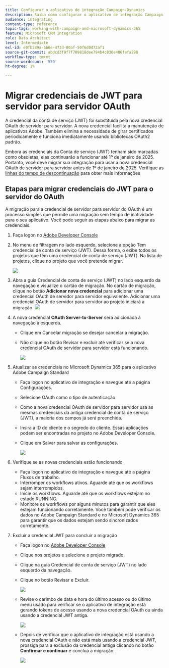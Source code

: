 ```yaml
---
title: Configurar o aplicativo de integração Campaign-Dynamics
description: Saiba como configurar o aplicativo de integração Campaign-Dynamics
audience: integrating
content-type: reference
topic-tags: working-with-campaign-and-microsoft-dynamics-365
feature: Microsoft CRM Integration
role: Data Architect
level: Intermediate
exl-id: e0fb289a-6b6e-473d-80af-50f6d0d72af1
source-git-commit: abdcd3f9f7f709818dee794b4c830e486fefa290
workflow-type: tm+mt
source-wordcount: '559'
ht-degree: 1%

---
```


# Migrar credenciais de JWT para servidor para servidor OAuth

A credencial da conta de serviço (JWT) foi substituída pela nova credencial OAuth de servidor para servidor. A nova credencial facilita a manutenção de aplicativos Adobe. Também elimina a necessidade de girar certificados periodicamente e funciona imediatamente usando bibliotecas OAuth2 padrão.

Embora as credenciais da Conta de serviço (JWT) tenham sido marcadas como obsoletas, elas continuarão a funcionar até 1º de janeiro de 2025. Portanto, você deve migrar sua integração para usar a nova credencial OAuth de servidor para servidor antes de 1º de janeiro de 2025. Verifique as [linhas do tempo de descontinuação](https://developer.adobe.com/developer-console/docs/guides/authentication/ServerToServerAuthentication/migration/#deperecation-timelines) para obter mais informações

## Etapas para migrar credenciais do JWT para o servidor do OAuth

A migração para a credencial de servidor para servidor do OAuth é um processo simples que permite uma migração sem tempo de inatividade para o seu aplicativo. Você pode seguir as etapas abaixo para migrar as credenciais.

1. Faça logon no [Adobe Developer Console](https://developer.adobe.com/console)
2. No menu de filtragem no lado esquerdo, selecione a opção Tem credencial de conta de serviço (JWT). Dessa forma, o exibe todos os projetos que têm uma credencial de conta de serviço (JWT). Na lista de projetos, clique no projeto que você pretende migrar.

   ![](assets/JwtToOAuthMigration1.png)

3. Abra a guia Credencial de conta de serviço (JWT) no lado esquerdo da navegação e visualize o cartão de migração. No cartão de migração, clique no botão **Adicionar nova credencial** para adicionar uma credencial OAuth de servidor para servidor equivalente. Adicionar uma credencial OAuth de servidor para servidor ao projeto iniciará a migração.
   ![](assets/JwtToOAuthMigration2.png)
4. A nova credencial **OAuth Server-to-Server** será adicionada à navegação à esquerda.
   * Clique em Cancelar migração se desejar cancelar a migração.
   * Não clique no botão Revisar e excluir até verificar se a nova credencial OAuth de servidor para servidor está funcionando.

     ![](assets/JwtToOAuthMigration3.png)

5. Atualizar as credenciais no Microsoft Dynamics 365 para o aplicativo Adobe Campaign Standard
   * Faça logon no aplicativo de integração e navegue até a página Configurações.
   * Selecione OAuth como o tipo de autenticação.
   * Como a nova credencial OAuth de servidor para servidor usa as mesmas credenciais da antiga credencial de conta de serviço (JWT), a maioria dos campos já será preenchida.
   * Insira a ID do cliente e o segredo do cliente. Essas aplicações podem ser encontradas no projeto no Adobe Developer Console.
   * Clique em Salvar para salvar as configurações.

     ![](assets/JwtToOAuthMigration4.png)

6. Verifique se as novas credenciais estão funcionando
   * Faça logon no aplicativo de integração e navegue até a página Fluxos de trabalho.
   * Interromper os workflows ativos. Aguarde até que os workflows sejam interrompidos.
   * Inicie os workflows. Aguarde até que os workflows estejam no estado RUNNING.
   * Monitore os workflows por alguns minutos para garantir que eles estejam funcionando corretamente. Você também pode verificar os dados no Adobe Campaign Standard e no Microsoft Dynamics 365 para garantir que os dados estejam sendo sincronizados corretamente.

7. Excluir a credencial JWT para concluir a migração
   * Faça logon no [Adobe Developer Console](https://developer.adobe.com/console)
   * Clique nos projetos e selecione o projeto migrado.
   * Clique na guia Credencial de conta de serviço (JWT) no lado esquerdo da navegação.
   * Clique no botão Revisar e Excluir.

     ![](assets/JwtToOAuthMigration5.png)
   * Revise o carimbo de data e hora do último acesso ou do último menu usado para verificar se o aplicativo de integração está gerando tokens de acesso usando a nova credencial OAuth ou ainda usando a credencial JWT antiga.

     ![](assets/JwtToOAuthMigration6.png)
   * Depois de verificar que o aplicativo de integração está usando a nova credencial OAuth e não está mais usando a credencial JWT, prossiga para a exclusão da credencial antiga clicando no botão **Confirmar e continuar** e conclua a migração.

     ![](assets/JwtToOAuthMigration7.png)
